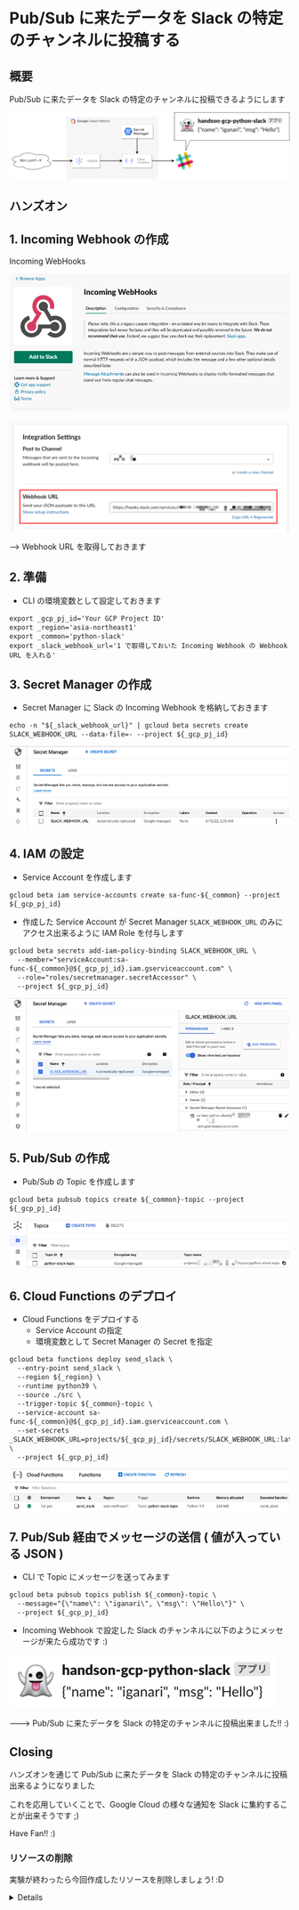 # Pub/Sub に来たデータを Slack の特定のチャンネルに投稿する

## 概要

Pub/Sub に来たデータを Slack の特定のチャンネルに投稿できるようにします

![](./img/0-01.png)

## ハンズオン

## 1. Incoming Webhook の作成

Incoming WebHooks

![](./img/1-01.png)

![](./img/1-02.png)

--> Webhook URL を取得しておきます

## 2. 準備

+ CLI の環境変数として設定しておきます

```
export _gcp_pj_id='Your GCP Project ID'
export _region='asia-northeast1'
export _common='python-slack'
export _slack_webhook_url='1 で取得しておいた Incoming Webhook の Webhook URL を入れる'
```

## 3. Secret Manager の作成

+ Secret Manager に Slack の Incoming Webhook を格納しておきます

```
echo -n "${_slack_webhook_url}" | gcloud beta secrets create SLACK_WEBHOOK_URL --data-file=- --project ${_gcp_pj_id}
```

![](./img/3-01.png)


## 4. IAM の設定

+ Service Account を作成します

```
gcloud beta iam service-accounts create sa-func-${_common} --project ${_gcp_pj_id}
```

+ 作成した Service Account が Secret Manager `SLACK_WEBHOOK_URL` のみにアクセス出来るように IAM Role を付与します

```
gcloud beta secrets add-iam-policy-binding SLACK_WEBHOOK_URL \
  --member="serviceAccount:sa-func-${_common}@${_gcp_pj_id}.iam.gserviceaccount.com" \
  --role="roles/secretmanager.secretAccessor" \
  --project ${_gcp_pj_id}
```

![](./img/4-01.png)

## 5. Pub/Sub の作成

+ Pub/Sub の Topic を作成します

```
gcloud beta pubsub topics create ${_common}-topic --project ${_gcp_pj_id}
```

![](./img/5-01.png)

## 6. Cloud Functions のデプロイ

+ Cloud Functions をデプロイする
  + Service Account の指定
  + 環境変数として Secret Manager の Secret を指定

```
gcloud beta functions deploy send_slack \
  --entry-point send_slack \
  --region ${_region} \
  --runtime python39 \
  --source ./src \
  --trigger-topic ${_common}-topic \
  --service-account sa-func-${_common}@${_gcp_pj_id}.iam.gserviceaccount.com \
  --set-secrets _SLACK_WEBHOOK_URL=projects/${_gcp_pj_id}/secrets/SLACK_WEBHOOK_URL:latest \
  --project ${_gcp_pj_id}
```

![](./img/6-01.png)

## 7. Pub/Sub 経由でメッセージの送信 ( 値が入っている JSON )

+ CLI で Topic にメッセージを送ってみます

```
gcloud beta pubsub topics publish ${_common}-topic \
  --message="{\"name\": \"iganari\", \"msg\": \"Hello\"}" \
  --project ${_gcp_pj_id}
```

+ Incoming Webhook で設定した Slack のチャンネルに以下のようにメッセージが来たら成功です :)

![](./img/7-01.png)

---> Pub/Sub に来たデータを Slack の特定のチャンネルに投稿出来ました!! :)

## Closing

ハンズオンを通じて Pub/Sub に来たデータを Slack の特定のチャンネルに投稿出来るようになりました

これを応用していくことで、Google Cloud の様々な通知を Slack に集約することが出来そうです ;)

Have Fan!! :)

### リソースの削除

実験が終わったら今回作成したリソースを削除しましょう! :D

<details>
<summary>Details</summary>


+ Cloud Functions の削除を削除します

```
gcloud beta functions delete send_slack \
  --region ${_region} \
  --project ${_gcp_pj_id} \
  -q
```

+ Pub/Sub の Topic の削除します

```
gcloud beta pubsub topics delete ${_common}-topic --project ${_gcp_pj_id}
```

</details>
